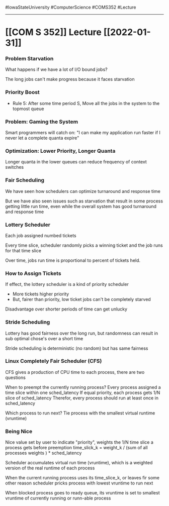 #IowaStateUniversity
#ComputerScience
#COMS352
#Lecture

---

# [[COM S 352]] Lecture [[2022-01-31]]

### Problem Starvation

What happens if we have a lot of I/O bound jobs? 

The long jobs can't make progress because it faces starvation 

### Priority Boost

- Rule 5: After some time period S, Move all the jobs in the system to the topmost queue 

### Problem: Gaming the System

Smart programmers will catch on: "I can make my application run faster if I never let a complete quanta expire"

### Optimization: Lower Priority, Longer Quanta

Longer quanta in the lower queues can reduce frequency of context switches 

### Fair Scheduling 

We have seen how schedulers can optimize turnaround and response time 

But we have also seen issues such as starvation that result in some process getting little run time, even while the overall system has good turnaround and response time 

### Lottery Scheduler 

Each job assigned numbed tickets 

Every time slice, scheduler randomly picks a winning ticket and the job runs for that time slice 

Over time, jobs run time is proportional to percent of tickets held.

### How to Assign Tickets 

If effect, the lottery scheduler is a kind of priority scheduler
 - More tickets higher priority 
 - But, fairer than priority, low ticket jobs can't be completely starved

Disadvantage 
over shorter periods of time can get unlucky 


### Stride Scheduling 

Lottery has good fairness over the long run, but randomness can result in sub optimal chose's over a short time

Stride scheduling is deterministic (no random) but has same fairness 


### Linux Completely Fair Scheduler (CFS)

CFS gives a production of CPU time to each process, there are two questions 

When to preempt the currently running process?
	Every process assigned a time slice within one sched_latency
			If equal priority, each process gets 1/N slice of sched_latency 
			Therefor, every process should run at least once in sched_latency 

Which process to run next?
	Tie process with the smallest virtual runtime (vruntime)

	
### Being Nice 

Nice value set by user to indicate "priority", weights the 1/N time slice a process gets before preemption time_slick_k = weight_k / (sum of all processes weights ) * sched_latency 

Scheduler accumulates virtual run time (vruntime), which is a weighted version of the real runtime of each process 

When the current running process uses its time_slice_k, or leaves fir some other reason scheduler pricks process with lowest vruntime to run next 

When blocked process goes to ready queue, its vruntime is set to smallest vruntime of currently running or runn-able process 

